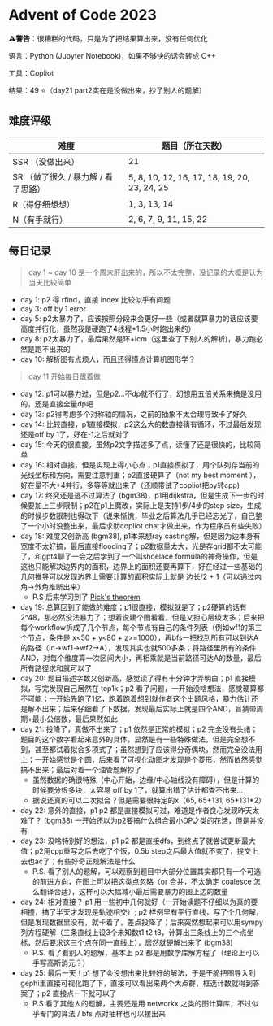 # Advent of Code 2023

**⚠警告**：很糟糕的代码，只是为了把结果算出来，没有任何优化


语言：Python (Jupyter Notebook)，如果不够快的话会转成 C++

工具：Copliot

结果：49 ⭐（day21 part2实在是没做出来，抄了别人的题解）



## 难度评级

| 难度                                | 题目（所在天数）                             |
| ----------------------------------- | -------------------------------------------- |
| SSR （没做出来）                    | 21                                           |
| SR （做了很久 / 暴力解 / 看了思路） | 5, 8, 10, 12, 16, 17, 18, 19, 20, 23, 24, 25 |
| R（得仔细想想）                     | 1, 3, 13, 14                                 |
| N（有手就行）                       | 2, 6, 7, 9, 11, 15, 22                       |



## 每日记录

> day 1 ~ day 10 是一个周末肝出来的，所以不太完整，没记录的大概是认为当天比较简单

- day 1: p2 得 rfind，直接 index 比较似乎有问题
- day 3: off by 1 error 
- day 5: p2太暴力了，应该按照分段来会更好一些（或者就算暴力的话应该要高度并行化，虽然我是硬跑了4线程*1.5小时跑出来的）
- day 8: p2太暴力了，最后果然是环+lcm（这里查了下别人的解析)，暴力跑必然是跑不出来的
- day 10: 解析图有点烦人，而且还得懂点计算机图形学？

> day 11 开始每日跟着做

- day 12: p1可以暴力过，但是p2...不dp就不行了，幻想用五倍关系来搞是没用的，还是直接全量dp吧
- day 13: p2得考虑多个对称轴的情况，之前的抽象不太合理导致卡了好久
- day 14: 比较直接，p1直接模拟，p2这么大的数直接猜有循环，不过最后发现还是off by 1了，好在-1之后就对了
- day 15: 今天的很直接，虽然p2文字描述多了点，读懂了还是很快的，比较简单
- day 16: 相对直接，但是实现上得小心点；p1直接模拟了，用个队列存当前的光线坐标和方向，需要注意判重；p2直接硬算了（not my best moment ），好在量不大+4并行，多等等就出来了（还顺带试了copliot把py转cpp)
- day 17: 终究还是逃不过算法了 (bgm38)，p1用dijkstra，但是生成下一步的时候要加上三步限制；p2在p1上魔改，实际上是支持1步/4步的step size，生成的时候步数限制也得改下（说来惭愧，毕业之后算法几乎已经忘光了，自己整了一个小时没整出来，最后求助copliot chat才做出来，作为程序员有些失败）
- day 18: 难度又创新高 (bgm38), p1本来想ray casting解，但是因为边本身有宽度不太好搞，最后直接flooding了；p2数据量太大，光是存grid都不太可能了，和gpt4聊了一会之后学到了一个叫shoelace formula的神奇操作，但是这也只能解决边界内的面积，边界上的面积还要再算下，好在经过一些基础的几何推导可以发现边界上需要计算的面积实际上就是 边长/2 + 1（可以通过内角->外角推断出来）
  - P.S 后来学习到了 [Pick's theorem](https://en.wikipedia.org/wiki/Pick's_theorem)
- day 19: 总算回到了能做的难度；p1很直接，模拟就是了；p2硬算的话有2^48，那必然没法暴力了；想着说建个图看看，但是又担心层级太多；后来把每个workflow拆成了几个节点，每个节点有自己的条件列表（例如wf1的第三个节点，条件是 x<50 + y<80 + z>=1000），再bfs一把找到所有可以到达A的路径（in->wf1->wf2->A），发现其实也就500多条；将路径里所有的条件AND，对每个维度算一次区间大小，再相乘就是当前路径可达A的数量，最后所有路径求和就可以了
- day 20: 题目描述字数又创新高，感觉读了得有十分钟才弄明白；p1 直接模拟，写完发现自己居然在 top1k；p2 看了问题，一开始没啥想法，感觉硬算都不可能；一开始先跑了1亿，跑着跑着想到就作者这个出题风格，暴力估计还是解不出来；后来仔细看了下数据，发现最后实际上就是四个AND，盲猜带周期+最小公倍数，最后果然如此
- day 21: 投降了，真做不出来了；p1 依然是正常的模拟；p2 完全没有头绪；题目的这个数字看起来意外的具体，显然是有一些特殊做法，但是完全想不到，甚至都试着拟合多项式了；虽然想到了应该得分奇偶块，然而完全没法用上；一开始感觉是个圆，后来看了可视化动图才发现是个菱形，然而依然感觉搞不出来；最后对着一个油管题解抄了
  - 虽然数据的确很特殊（中心开始，边缘/中心轴线没有障碍），但是计算的时候要分很多块，太容易 off by 1了，就算出错了估计都查不出来...
  - 据说还真的可以二次拟合？但是需要很特定的x（65, 65+131, 65+131*2）
- day 22: 意外的直接，p1 p2 都是直接模拟可过，难道是作者良心发现昨天太难了？ (bgm38) 一开始还以为p2要搞什么组合最小DP之类的花活，但是并没有
- day 23: 没啥特别好的想法，p1 p2 都是直接dfs，到终点了就尝试更新最大值；p2用cpp重写之后去吃了个饭，0.5b step之后最大值就不变了，提交上去也ac了；有些好奇正规解法是什么
  - P.S. 看了别人的题解，可以观察到题目中大部分位置其实都只有一个可选的前进方向，在图上可以把这类点忽略（or 合并，不太确定 coalesce 怎么翻译合适），这样可以大幅减小最后需要暴力的图上边的数量
- day 24: 相对直接？ p1 用一些初中几何就好（一开始读题不仔细以为真的要相撞，搞了半天才发现是轨迹相交）; p2 样例里有平行直线，写了个几何解，但是发现数据里没有，就卡着了，差点投降了；后来突然想起来可以用sympy列方程硬解（三条直线上设3个未知数t1 t2 t3，计算出三条线上的三个点坐标，然后要求这三个点在同一直线上），居然就硬解出来了 (bgm38)
  - P.S. 看了看别人的题解，基本上 p2 都是用数学库解方程了（理论上可以手写高斯消元？）
- day 25: 最后一天！p1 想了会没想出来比较好的解法，于是干脆把图导入到gephi里直接可视化跑了下，直接可以看出来两个大点群，框选计数就得到答案了；p2 直接点一下就可以了
  - P.S 看了其他人的题解，主要还是用 networkx 之类的图计算库，不过似乎专门的算法 / bfs 点对抽样也可以接出来

